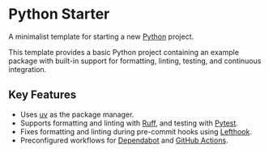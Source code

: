 # Python Starter

A minimalist template for starting a new [Python](https://www.python.org/) project.

This template provides a basic Python project containing an example package with built-in support for formatting, linting, testing, and continuous integration.

## Key Features

* Uses [uv](https://docs.astral.sh/uv/) as the package manager.
* Supports formatting and linting with [Ruff](https://github.com/astral-sh/ruff), and testing with [Pytest](https://docs.pytest.org/en/stable/).
* Fixes formatting and linting during pre-commit hooks using [Lefthook](https://lefthook.dev/).
* Preconfigured workflows for [Dependabot](https://docs.github.com/en/code-security/dependabot) and [GitHub Actions](https://github.com/features/actions).
